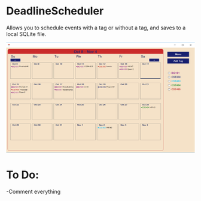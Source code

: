 # DeadlineScheduler
Allows you to schedule events with a tag or without a tag, and saves to a local SQLite file.

![Alt text](/DeadlineSchedulerExample.png "Example")

# To Do:
-Comment everything
